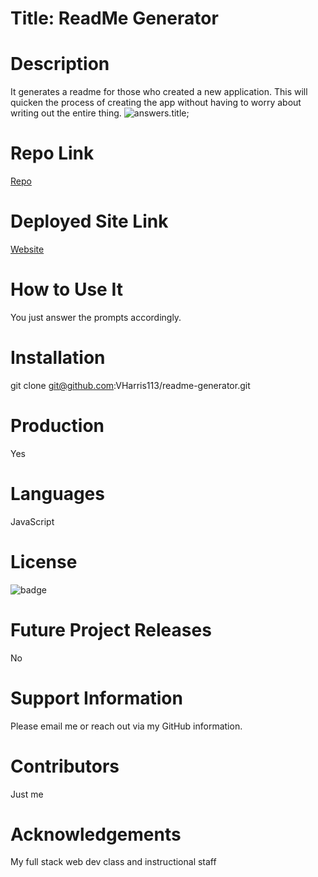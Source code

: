 
# Title: ReadMe Generator

# Description
It generates a readme for those who created a new application. This will quicken the process of creating the app without having to worry about writing out the entire thing.
![answers.title](okay);

# Repo Link
[Repo](https://github.com/VHarris113/readme-generator.git)

# Deployed Site Link
[Website](N/A)

# How to Use It
You just answer the prompts accordingly.

# Installation
git clone git@github.com:VHarris113/readme-generator.git

# Production
Yes

# Languages
JavaScript

# License
![badge](ISC)

# Future Project Releases
No

# Support Information
Please email me or reach out via my GitHub information.

# Contributors
Just me

# Acknowledgements
My full stack web dev class and instructional staff
